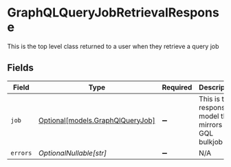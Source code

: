 # GraphQLQueryJobRetrievalResponse

This is the top level class returned to a user when they retrieve a query job


## Fields

| Field                                                            | Type                                                             | Required                                                         | Description                                                      |
| ---------------------------------------------------------------- | ---------------------------------------------------------------- | ---------------------------------------------------------------- | ---------------------------------------------------------------- |
| `job`                                                            | [Optional[models.GraphQlQueryJob]](../models/graphqlqueryjob.md) | :heavy_minus_sign:                                               | This is the response model that mirrors the GQL bulkjob          |
| `errors`                                                         | *OptionalNullable[str]*                                          | :heavy_minus_sign:                                               | N/A                                                              |